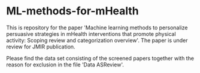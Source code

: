 # ML-methods-for-mHealth
This is repository for the paper 'Machine learning methods to personalize persuasive strategies in mHealth interventions that promote physical activity: Scoping review and categorization overview'. The paper is under review for JMIR publication.

Please find the data set consisting of the screened papers together with the reason for exclusion in the file 'Data ASReview'.
